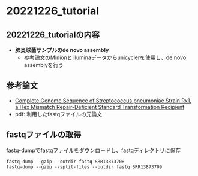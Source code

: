 # 20221226_tutorial  

## 20221226_tutorialの内容  
- **肺炎球菌サンプルのde novo assembly**  
  - 参考論文のMinionとilluminaデータからunicyclerを使用し、de novo assemblyを行う

## 参考論文  
- [Complete Genome Sequence of Streptococcus pneumoniae Strain Rx1, a Hex Mismatch Repair-Deficient Standard Transformation Recipient](https://pubmed.ncbi.nlm.nih.gov/34647809/)
- pdf: 利用したfastqファイルの元論文

## fastqファイルの取得
fastq-dumpでfastqファイルをダウンロードし、fastqディレクトリに保存
```
fastq-dump --gzip --outdir fastq SRR13873708
fastq-dump --gzip --split-files --outdir fastq SRR13873709
